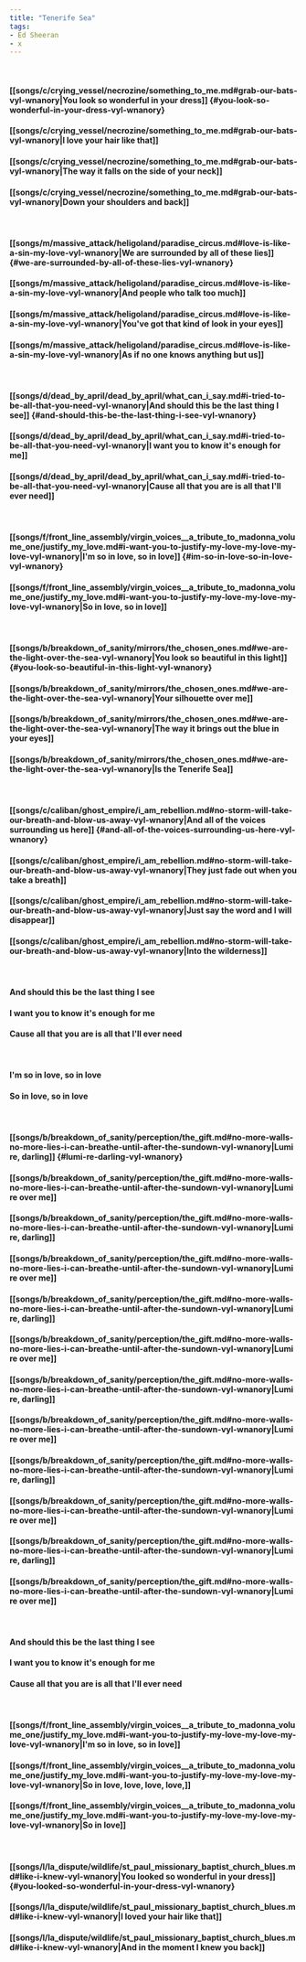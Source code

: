 ```yaml
---
title: "Tenerife Sea"
tags:
- Ed Sheeran
- x
---
```

&nbsp;
#### [[songs/c/crying_vessel/necrozine/something_to_me.md#grab-our-bats-vyl-wnanory|You look so wonderful in your dress]] {#you-look-so-wonderful-in-your-dress-vyl-wnanory}
#### [[songs/c/crying_vessel/necrozine/something_to_me.md#grab-our-bats-vyl-wnanory|I love your hair like that]]
#### [[songs/c/crying_vessel/necrozine/something_to_me.md#grab-our-bats-vyl-wnanory|The way it falls on the side of your neck]]
#### [[songs/c/crying_vessel/necrozine/something_to_me.md#grab-our-bats-vyl-wnanory|Down your shoulders and back]]
&nbsp;
#### [[songs/m/massive_attack/heligoland/paradise_circus.md#love-is-like-a-sin-my-love-vyl-wnanory|We are surrounded by all of these lies]] {#we-are-surrounded-by-all-of-these-lies-vyl-wnanory}
#### [[songs/m/massive_attack/heligoland/paradise_circus.md#love-is-like-a-sin-my-love-vyl-wnanory|And people who talk too much]]
#### [[songs/m/massive_attack/heligoland/paradise_circus.md#love-is-like-a-sin-my-love-vyl-wnanory|You've got that kind of look in your eyes]]
#### [[songs/m/massive_attack/heligoland/paradise_circus.md#love-is-like-a-sin-my-love-vyl-wnanory|As if no one knows anything but us]]
&nbsp;
#### [[songs/d/dead_by_april/dead_by_april/what_can_i_say.md#i-tried-to-be-all-that-you-need-vyl-wnanory|And should this be the last thing I see]] {#and-should-this-be-the-last-thing-i-see-vyl-wnanory}
#### [[songs/d/dead_by_april/dead_by_april/what_can_i_say.md#i-tried-to-be-all-that-you-need-vyl-wnanory|I want you to know it's enough for me]]
#### [[songs/d/dead_by_april/dead_by_april/what_can_i_say.md#i-tried-to-be-all-that-you-need-vyl-wnanory|Cause all that you are is all that I'll ever need]]
&nbsp;
#### [[songs/f/front_line_assembly/virgin_voices__a_tribute_to_madonna_volume_one/justify_my_love.md#i-want-you-to-justify-my-love-my-love-my-love-vyl-wnanory|I'm so in love, so in love]] {#im-so-in-love-so-in-love-vyl-wnanory}
#### [[songs/f/front_line_assembly/virgin_voices__a_tribute_to_madonna_volume_one/justify_my_love.md#i-want-you-to-justify-my-love-my-love-my-love-vyl-wnanory|So in love, so in love]]
&nbsp;
#### [[songs/b/breakdown_of_sanity/mirrors/the_chosen_ones.md#we-are-the-light-over-the-sea-vyl-wnanory|You look so beautiful in this light]] {#you-look-so-beautiful-in-this-light-vyl-wnanory}
#### [[songs/b/breakdown_of_sanity/mirrors/the_chosen_ones.md#we-are-the-light-over-the-sea-vyl-wnanory|Your silhouette over me]]
#### [[songs/b/breakdown_of_sanity/mirrors/the_chosen_ones.md#we-are-the-light-over-the-sea-vyl-wnanory|The way it brings out the blue in your eyes]]
#### [[songs/b/breakdown_of_sanity/mirrors/the_chosen_ones.md#we-are-the-light-over-the-sea-vyl-wnanory|Is the Tenerife Sea]]
&nbsp;
#### [[songs/c/caliban/ghost_empire/i_am_rebellion.md#no-storm-will-take-our-breath-and-blow-us-away-vyl-wnanory|And all of the voices surrounding us here]] {#and-all-of-the-voices-surrounding-us-here-vyl-wnanory}
#### [[songs/c/caliban/ghost_empire/i_am_rebellion.md#no-storm-will-take-our-breath-and-blow-us-away-vyl-wnanory|They just fade out when you take a breath]]
#### [[songs/c/caliban/ghost_empire/i_am_rebellion.md#no-storm-will-take-our-breath-and-blow-us-away-vyl-wnanory|Just say the word and I will disappear]]
#### [[songs/c/caliban/ghost_empire/i_am_rebellion.md#no-storm-will-take-our-breath-and-blow-us-away-vyl-wnanory|Into the wilderness]]
&nbsp;
#### And should this be the last thing I see
#### I want you to know it's enough for me
#### Cause all that you are is all that I'll ever need
&nbsp;
#### I'm so in love, so in love
#### So in love, so in love
&nbsp;
#### [[songs/b/breakdown_of_sanity/perception/the_gift.md#no-more-walls-no-more-lies-i-can-breathe-until-after-the-sundown-vyl-wnanory|Lumi re, darling]] {#lumi-re-darling-vyl-wnanory}
#### [[songs/b/breakdown_of_sanity/perception/the_gift.md#no-more-walls-no-more-lies-i-can-breathe-until-after-the-sundown-vyl-wnanory|Lumi re over me]]
#### [[songs/b/breakdown_of_sanity/perception/the_gift.md#no-more-walls-no-more-lies-i-can-breathe-until-after-the-sundown-vyl-wnanory|Lumi re, darling]]
#### [[songs/b/breakdown_of_sanity/perception/the_gift.md#no-more-walls-no-more-lies-i-can-breathe-until-after-the-sundown-vyl-wnanory|Lumi re over me]]
#### [[songs/b/breakdown_of_sanity/perception/the_gift.md#no-more-walls-no-more-lies-i-can-breathe-until-after-the-sundown-vyl-wnanory|Lumi re, darling]]
#### [[songs/b/breakdown_of_sanity/perception/the_gift.md#no-more-walls-no-more-lies-i-can-breathe-until-after-the-sundown-vyl-wnanory|Lumi re over me]]
#### [[songs/b/breakdown_of_sanity/perception/the_gift.md#no-more-walls-no-more-lies-i-can-breathe-until-after-the-sundown-vyl-wnanory|Lumi re, darling]]
#### [[songs/b/breakdown_of_sanity/perception/the_gift.md#no-more-walls-no-more-lies-i-can-breathe-until-after-the-sundown-vyl-wnanory|Lumi re over me]]
#### [[songs/b/breakdown_of_sanity/perception/the_gift.md#no-more-walls-no-more-lies-i-can-breathe-until-after-the-sundown-vyl-wnanory|Lumi re, darling]]
#### [[songs/b/breakdown_of_sanity/perception/the_gift.md#no-more-walls-no-more-lies-i-can-breathe-until-after-the-sundown-vyl-wnanory|Lumi re over me]]
#### [[songs/b/breakdown_of_sanity/perception/the_gift.md#no-more-walls-no-more-lies-i-can-breathe-until-after-the-sundown-vyl-wnanory|Lumi re, darling]]
#### [[songs/b/breakdown_of_sanity/perception/the_gift.md#no-more-walls-no-more-lies-i-can-breathe-until-after-the-sundown-vyl-wnanory|Lumi re over me]]
&nbsp;
#### And should this be the last thing I see
#### I want you to know it's enough for me
#### Cause all that you are is all that I'll ever need
&nbsp;
#### [[songs/f/front_line_assembly/virgin_voices__a_tribute_to_madonna_volume_one/justify_my_love.md#i-want-you-to-justify-my-love-my-love-my-love-vyl-wnanory|I'm so in love, so in love]]
#### [[songs/f/front_line_assembly/virgin_voices__a_tribute_to_madonna_volume_one/justify_my_love.md#i-want-you-to-justify-my-love-my-love-my-love-vyl-wnanory|So in love, love, love, love,]]
#### [[songs/f/front_line_assembly/virgin_voices__a_tribute_to_madonna_volume_one/justify_my_love.md#i-want-you-to-justify-my-love-my-love-my-love-vyl-wnanory|So in love]]
&nbsp;
#### [[songs/l/la_dispute/wildlife/st_paul_missionary_baptist_church_blues.md#like-i-knew-vyl-wnanory|You looked so wonderful in your dress]] {#you-looked-so-wonderful-in-your-dress-vyl-wnanory}
#### [[songs/l/la_dispute/wildlife/st_paul_missionary_baptist_church_blues.md#like-i-knew-vyl-wnanory|I loved your hair like that]]
#### [[songs/l/la_dispute/wildlife/st_paul_missionary_baptist_church_blues.md#like-i-knew-vyl-wnanory|And in the moment I knew you back]]
